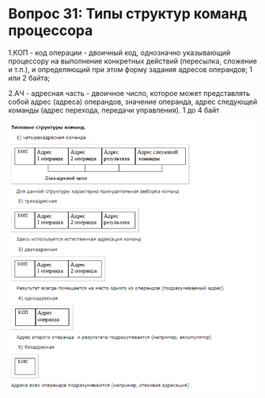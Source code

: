 # Вопрос 31: Типы структур команд процессора


1.КОП - код операции - двоичный код, однозначно указывающий процессору на выполнение конкретных действий (пересылка, сложение и т.п.), и определяющий при этом форму задания адресов операндов; 1 или 2 байта;


2.АЧ - адресная часть - двоичное число, которое может представлять собой адрес (адреса) операндов, значение операнда, адрес следующей команды (адрес перехода, передачи управления). 1 до 4 байт

![Типы команд процессора](/resources/imgs/t31_1.PNG)